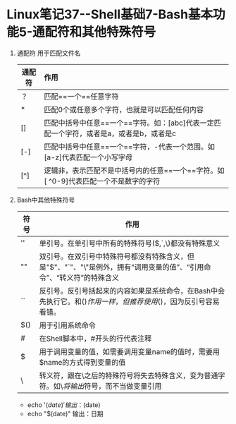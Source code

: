 # Linux笔记37--Shell基础7-Bash基本功能5-通配符和其他特殊符号

1. 通配符      用于匹配文件名

   | 通配符 | 作用                                                         |
   | ------ | :----------------------------------------------------------- |
   | ？     | 匹配==一个==任意字符                                         |
   | *      | 匹配0个或任意多个字符，也就是可以匹配任何内容                |
   | []     | 匹配中括号中任意==一个==字符。如：[abc]代表一定匹配一个字符，或者是a，或者是b，或者是c |
   | [-]    | 匹配中括号中任意==一个==字符，-代表一个范围。如[a-z]代表匹配一个小写字母 |
   | [^]    | 逻辑非，表示匹配不是中括号内的任意==一个==字符。如[ ^0-9]代表匹配一个不是数字的字符 |

2. Bash中其他特殊符号

   | 符号 | 作用                                                         |
   | ---- | ------------------------------------------------------------ |
   | ''   | 单引号。在单引号中所有的特殊符号($,`,\\)都没有特殊意义       |
   | ""   | 双引号。在双引号中特殊符号都没有特殊含义，但是"$"、"`"、"\\"是例外，拥有“调用变量的值”、“引用命令”、“转义符”的特殊含义 |
   | ``   | 反引号。反引号括起来的内容如果是系统命令，在Bash中会先执行它。和$()作用一样，但推荐使用$()，因为反引号容易看错。 |
   | $()  | 用于引用系统命令                                             |
   | #    | 在Shell脚本中，#开头的行代表注释                             |
   | $    | 用于调用变量的值，如需要调用变量name的值时，需要用$name的方式得到变量的值 |
   | \\   | 转义符，跟在\\之后的特殊符号将失去特殊含义，变为普通字符。如\\$将输出$符号，而不当做变量引用 |

   + echo '$(date)'          输出：$(date)
   + echo "$(date)"         输出：日期
   
     